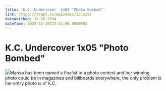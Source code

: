 ```yaml
---
title: 'K.C. Undercover  1x05 "Photo Bombed"' 
link: https://trakt.tv/episodes/1335297
dateWatched: 12-28-2024
dateTime: 2024-12-28T23:41:00.000000Z
---
```

# K.C. Undercover  1x05 "Photo Bombed"

![](https://walter-r2.trakt.tv/images/episodes/001/335/297/screenshots/thumb/ac8e968447.jpg)Marisa has been named a finalist in a photo contest and her winning photo could be in magazines and billboards everywhere, the only problem is her entry photo is of K.C.